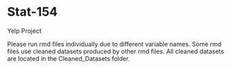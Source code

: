 # Stat-154
Yelp Project

Please run rmd files individually due to different variable names.
Some rmd files use cleaned datasets produced by other rmd files.
All cleaned datasets are located in the Cleaned_Datasets folder.
